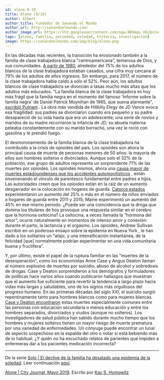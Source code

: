 ```yaml
---
id: alone-9-10
title: Alone (9/10)
author: Albert
author_title: Fundador de Sanando el Mundo
author_url: http://sanandoelmundo.com/
author_image_url: https://lh3.googleusercontent.com/ogw/ADGmqu_V6iQnJvuIOUFQJ8ebZQW6vvBd8lk0fipmF92Z
tags: [alone, familia, sociedad, soledad, historia, investigación]
image: https://sanandoelmundo.com/img/blog/alone.png
---
```


En las décadas más recientes, la transición ha erosionado también a la familia de clase trabajadora blanca "centroamericana", temerosa de Dios, y sus comunidades. [A partir de 1980](http://opportunityamericaonline.org/wp-content/uploads/2018/10/WCG-final_web.pdf), alrededor del 75% de los adultos blancos de la clase trabajadora estaban casados, una cifra muy cercana al 79% de los adultos de altos ingresos. Sin embargo, para 2017, el número de la clase trabajadora había caído a sólo el 52%. Peor aún, los adultos blancos de clase trabajadora se divorcian a tasas mucho más altas que los adultos más educados. "La familia blanca de la clase trabajadora es hoy más frágil que la familia negra en el momento del famoso 'Informe sobre la familia negra' de Daniel Patrick Moynihan de 1965, que suena alarmante", [escribió Putnam](https://www.jec.senate.gov/public/_cache/files/222a1636-e668-4893-b082-418a100fd93d/robert-putnam-testimony.pdf) . La obra más vendida de Hillbilly Elegy de JD Vance evoca esa fragilidad: sus padres se divorciaron cuando era pequeño y su padre desapareció de su vida hasta que era un adolescente; una serie de novios y maridos de su madre recorrieron la infancia de JD; su abuela materna peleaba constantemente con su marido borracho, una vez le roció con gasolina y le prendió fuego.

El desmoronamiento de la familia blanca de la clase trabajadora ha contribuido a la crisis de opioides del país. Los opioides son ahora la principal causa de muerte de personas menores de 50 años: la mayoría de ellos son hombres solteros o divorciados. Aunque solo el 32% de la población, ese grupo de adultos representa un sorprendente 71% de las muertes por opioides. Los opioides mismos, ahora una [causa mayor de muertes estadounidenses que los accidentes automovilísticos](https://translate.googleusercontent.com/translate_c?depth=1&rurl=translate.google.com&sl=auto&source=osdd&sp=nmt4&tl=es&u=https://www.cnbc.com/2019/01/15/americans-more-likely-to-die-from-opioid-overdose-than-car-accident.html&xid=17259,15700021,15700186,15700191,15700259,15700271,15700302&usg=ALkJrhi7TFTU8jxoFCxMMV6dYXQBKoas_g) , están envenenando el vínculo de parentesco fundamental entre padres e hijos. Las autoridades creen que los opioides están en la raíz de un aumento desgarrador en la colocación en hogares de guarda. [Catorce estados](https://translate.googleusercontent.com/translate_c?depth=1&rurl=translate.google.com&sl=auto&source=osdd&sp=nmt4&tl=es&u=https://www.motherjones.com/politics/2017/07/children-ohio-opioid-epidemic/&xid=17259,15700021,15700186,15700191,15700259,15700271,15700302&usg=ALkJrhjNPAtB5ceJiV3ZNIPHec_0olU5tQ) experimentaron un aumento del 25% o más en el número de niños enviados a hogares de guarda entre 2011 y 2015; Maine experimentó un aumento del 45% en ese mismo período. ¿Puede ser una coincidencia que la droga que domina los titulares de hoy provoque una respuesta similar en el cerebro que la hormona oxitocina? La oxitocina, a veces llamada la "hormona del amor", ocurre naturalmente en momentos de intenso amor y conexión: durante el parto, la lactancia y el orgasmo. Los opioides, Andrew Sullivan escribió en un poderoso ensayo sobre la epidemia en Nueva York , le han dado a los solitarios un "atajo, y una intensificación instantánea, de la felicidad [que] normalmente podrían experimentar en una vida comunitaria buena y fructífera".

Y, por último, existe el papel de la ruptura familiar en las "muertes de la desesperación", como los economistas Anne Case y Angus Deaton llaman al número explosivo de muertes por suicidio, abuso de alcohol y sobredosis de drogas. Case y Deaton sorprendieron a los demógrafos y formuladores de políticas hace varios años cuando publicaron hallazgos que muestran que el aumento fue suficiente para revertir la tendencia a largo plazo hacia vidas más largas y saludables, uno de los signos más orgullosos del progreso humano. En las primeras décadas del siglo XXI, el suicidio surgió repentinamente tanto para hombres blancos como para mujeres blancas. [Case y Deaton encontraron](https://translate.googleusercontent.com/translate_c?depth=1&rurl=translate.google.com&sl=auto&source=osdd&sp=nmt4&tl=es&u=https://www.brookings.edu/wp-content/uploads/2017/08/casetextsp17bpea.pdf&xid=17259,15700021,15700186,15700191,15700259,15700271,15700302&usg=ALkJrhhG20bAlrC1vGDuUJqCUSH28SmU6w) estas muertes especialmente comunes entre las personas con educación secundaria o menos educación y entre los hombres separados, divorciados y viudos (aunque no solteros). Los investigadores de salud pública han sabido durante mucho tiempo que los hombres y mujeres solteros tienen un mayor riesgo de muerte prematura por una variedad de enfermedades. Un cónyuge puede encontrar un lunar de aspecto sospechoso en la espalda del otro o notar si está bebiendo más de lo habitual. ¿Y quién no ha escuchado relatos de parientes que impiden a enfermeras dar a los pacientes medicación incorrecta?

--------
De la serie [Solo | El declive de la familia ha desatado una epidemia de la soledad](/blog/alone/). Leer continuación [aquí](/blog/alone-10-10).

<div class="alert alert--secondary" role="info">
  <a href="https://www.city-journal.org/decline-of-family-loneliness-epidemic">Alone | City Journal, Mayo 2019</a>. Escrito por <a href="https://www.city-journal.org/contributor/kay-s-hymowitz_90">Kay S. Hymowitz</a>
</div> 